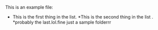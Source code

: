 This is an example file:

- This is the first thing in the list.
  *This is the second thing in the list .
  *probably the last.lol.fine just a sample folderrr
